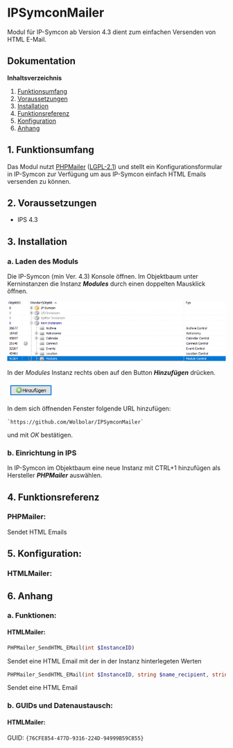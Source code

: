 # IPSymconMailer

Modul für IP-Symcon ab Version 4.3 dient zum einfachen Versenden von HTML E-Mail.

## Dokumentation

**Inhaltsverzeichnis**

1. [Funktionsumfang](#1-funktionsumfang)  
2. [Voraussetzungen](#2-voraussetzungen)  
3. [Installation](#3-installation)  
4. [Funktionsreferenz](#4-funktionsreferenz)
5. [Konfiguration](#5-konfiguartion)  
6. [Anhang](#6-anhang)  

## 1. Funktionsumfang

Das Modul nutzt [PHPMailer](https://github.com/PHPMailer/PHPMailer "PHPMailer") ([LGPL-2.1](https://github.com/PHPMailer/PHPMailer/blob/master/LICENSE "LGPL-2.1")) und stellt ein Konfigurationsformular in IP-Symcon zur Verfügung um aus IP-Symcon einfach HTML Emails versenden zu können. 

## 2. Voraussetzungen

 - IPS 4.3

## 3. Installation

### a. Laden des Moduls

Die IP-Symcon (min Ver. 4.3) Konsole öffnen. Im Objektbaum unter Kerninstanzen die Instanz __*Modules*__ durch einen doppelten Mausklick öffnen.

![Modules](docs/Modules.png?raw=true "Modules")

In der _Modules_ Instanz rechts oben auf den Button __*Hinzufügen*__ drücken.

![Modules](docs/Hinzufuegen.png?raw=true "Hinzufügen")
 
In dem sich öffnenden Fenster folgende URL hinzufügen:

	
    `https://github.com/Wolbolar/IPSymconMailer`  
    
und mit _OK_ bestätigen. 

	
### b. Einrichtung in IPS

In IP-Symcon im Objektbaum eine neue Instanz mit CTRL+1 hinzufügen als Hersteller __*PHPMailer*__ auswählen.


## 4. Funktionsreferenz

### PHPMailer:

Sendet HTML Emails


## 5. Konfiguration:

### HTMLMailer:



## 6. Anhang

###  a. Funktionen:

#### HTMLMailer:

```php
PHPMailer_SendHTML_EMail(int $InstanceID)
```
Sendet eine HTML Email mit der in der Instanz hinterlegeten Werten

```php
PHPMailer_SendHTML_EMail(int $InstanceID, string $name_recipient, string $adress_recipient, string $subject, string $body, string $altbody)
```
Sendet eine HTML Email


###  b. GUIDs und Datenaustausch:

#### HTMLMailer:

GUID: `{76CFE854-477D-9316-224D-94999B59C855}` 


